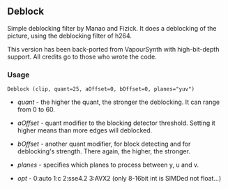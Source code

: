 ## Deblock 

Simple deblocking filter by Manao and Fizick. It does a deblocking of the picture, using the deblocking filter of h264.

This version has been back-ported from VapourSynth with high-bit-depth support. All credits go to those who wrote the code.

### Usage
```
Deblock (clip, quant=25, aOffset=0, bOffset=0, planes="yuv")
```
* *quant* - the higher the quant, the stronger the deblocking. It can range from 0 to 60.
* *aOffset* - quant modifier to the blocking detector threshold. Setting it higher means than more edges will deblocked.
* *bOffset* - another quant modifier, for block detecting and for deblocking's strength. There again, the higher, the stronger.
* *planes* - specifies which planes to process between y, u and v.

* *opt* - 0:auto  1:c 2:sse4.2 3:AVX2 (only 8-16bit int is SIMDed not float...)
